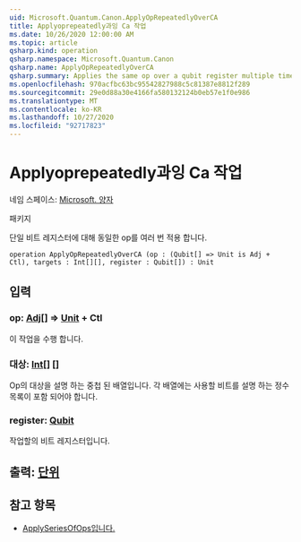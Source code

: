 ```yaml
---
uid: Microsoft.Quantum.Canon.ApplyOpRepeatedlyOverCA
title: Applyoprepeatedly과잉 Ca 작업
ms.date: 10/26/2020 12:00:00 AM
ms.topic: article
qsharp.kind: operation
qsharp.namespace: Microsoft.Quantum.Canon
qsharp.name: ApplyOpRepeatedlyOverCA
qsharp.summary: Applies the same op over a qubit register multiple times.
ms.openlocfilehash: 970acfbc63bc95542827988c5c81387e8812f289
ms.sourcegitcommit: 29e0d88a30e4166fa580132124b0eb57e1f0e986
ms.translationtype: MT
ms.contentlocale: ko-KR
ms.lasthandoff: 10/27/2020
ms.locfileid: "92717823"
---
```

# <a name="applyoprepeatedlyoverca-operation"></a>Applyoprepeatedly과잉 Ca 작업

네임 스페이스: [Microsoft. 양자](xref:Microsoft.Quantum.Canon)

패키지 [](https://nuget.org/packages/)


단일 비트 레지스터에 대해 동일한 op를 여러 번 적용 합니다.

```qsharp
operation ApplyOpRepeatedlyOverCA (op : (Qubit[] => Unit is Adj + Ctl), targets : Int[][], register : Qubit[]) : Unit
```


## <a name="input"></a>입력

### <a name="op--qubit--unit-adj--ctl"></a>op: [Adj](xref:microsoft.quantum.lang-ref.qubit)[] => [Unit](xref:microsoft.quantum.lang-ref.unit) + Ctl

이 작업을 수행 합니다.


### <a name="targets--int"></a>대상: [Int](xref:microsoft.quantum.lang-ref.int)[] []

Op의 대상을 설명 하는 중첩 된 배열입니다. 각 배열에는 사용할 비트를 설명 하는 정수 목록이 포함 되어야 합니다.


### <a name="register--qubit"></a>register: [Qubit](xref:microsoft.quantum.lang-ref.qubit)

작업할의 비트 레지스터입니다.



## <a name="output--unit"></a>출력: [단위](xref:microsoft.quantum.lang-ref.unit)



## <a name="see-also"></a>참고 항목

- [ApplySeriesOfOps입니다.](xref:Microsoft.Quantum.Canon.ApplySeriesOfOps)